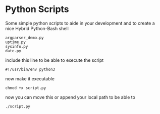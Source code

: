 # Python Scripts

  Some simple python scripts to aide in your development and to create a nice Hybrid Python-Bash shell
  
    argparser_demo.py
    uptime.py
    sysinfo.py
    date.py

include this line to be able to execute the script

    #!/usr/bin/env python3

now make it executable 

    chmod +x script.py

now you can move this or append your local path to be able to

    ./script.py
